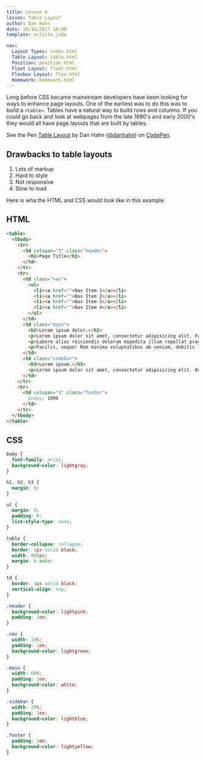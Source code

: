 ```yaml
---
title: Lesson 4
lesson: Table Layout
author: Dan Hahn
date: 10/16/2017 18:00
template: article.jade

nav:
  Layout Types: index.html
  Table Layout: table.html
  Position: position.html
  Float Layout: float.html
  Flexbox Layout: flex.html
  Homework: homework.html
---
```


Long before CSS became mainstream developers have been looking for ways to enhance page layouts.  One of the earliest was to do this was to build a `<table>`.  Tables have a natural way to build rows and columns.  If you could go back and look at webpages from the late 1990's and early 2000's they would all have page layouts that are built by tables.

<p data-height="600" data-theme-id="light" data-slug-hash="rwGXGX" data-default-tab="result" data-user="danhahn" data-embed-version="2" data-pen-title="Table Layout" class="codepen">See the Pen <a href="https://codepen.io/danhahn/pen/rwGXGX/">Table Layout</a> by Dan Hahn (<a href="https://codepen.io/danhahn">@danhahn</a>) on <a href="https://codepen.io">CodePen</a>.</p>
<script async src="https://production-assets.codepen.io/assets/embed/ei.js"></script>

## Drawbacks to table layouts

1. Lots of markup
2. Hard to style
3. Not responsive
4. Slow to load

Here is wha the HTML and CSS would look like in this example. 

## HTML

```html
<table>
  <tbody>
    <tr>
      <td colspan="3" class="header">
        <h1>Page Title</h1>
      </td>
    </tr>
    <tr>
      <td class="nav">
        <ul>
          <li><a href="">Nav Item 1</a></li>
          <li><a href="">Nav Item 2</a></li>
          <li><a href="">Nav Item 3</a></li>
          <li><a href="">Nav Item 4</a></li>
        </ul>
      </td>
      <td class="main">
        <h2>Lorem ipsum dolor.</h2>
        <p>Lorem ipsum dolor sit amet, consectetur adipisicing elit. Fugiat amet neque, modi sed doloribus dolor impedit ex, cumque optio deserunt!</p>
        <p>Labore alias reiciendis dolorum expedita illum repellat praesentium neque voluptatibus nesciunt, quos, hic repudiandae suscipit. Rerum aliquid alias quae corporis!</p>
        <p>Facilis, neque! Rem minima voluptatibus ab veniam, debitis labore quo sint pariatur delectus, possimus iste dolore, enim molestiae tempore a!</p>
      </td>
      <td class="sidebar">
        <h3>Lorem ipsum.</h3>
        <p>Lorem ipsum dolor sit amet, consectetur adipisicing elit. Odit beatae rerum, minima reprehenderit pariatur omnis aliquid. Laboriosam corporis ducimus aperiam laborum fuga aliquam voluptate excepturi, facere minus hic, officiis ad?</p>
      </td>
    </tr>
    <tr>
      <td colspan="3" class="footer">
        &copy; 1999 
      </td>
    </tr>
  </tbody>
</table>
```

## CSS

```css
body {
  font-family: arial;
  background-color: lightgray;
}

h1, h2, h3 {
  margin: 0;
}

ul {
  margin: 0;
  padding: 0;
  list-style-type: none;
}

table {
  border-collapse: collapse;
  border: 1px solid black;
  width: 800px;
  margin: 0 auto;
}

td {
  border: 1px solid black;
  vertical-align: top;
}

.header {
  background-color: lightpink;
  padding: 1em;
}

.nav {
  width: 20%;
  padding: 1em;
  background-color: lightgreen;
}

.main {
  width: 60%;
  padding: 1em;
  background-color: white;
}

.sidebar {
  width: 20%;
  padding: 1em;
  background-color: lightblue;
}

.footer {
  padding: 1em;
  background-color: lightyellow;
}
```